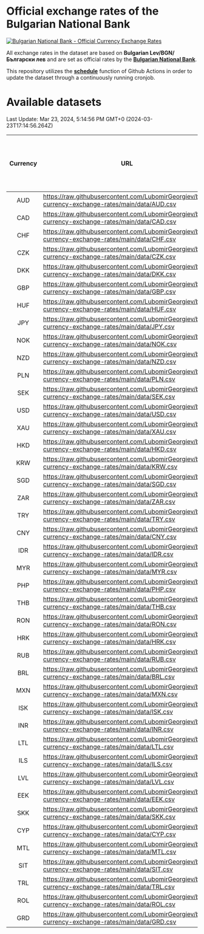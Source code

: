 # Official exchange rates of the Bulgarian National Bank

[![Bulgarian National Bank - Official Currency Exchange Rates](https://github.com/LubomirGeorgiev/bnb-currency-exchange-rates/actions/workflows/update-rates.yml/badge.svg?branch=main)](https://github.com/LubomirGeorgiev/bnb-currency-exchange-rates/actions/workflows/update-rates.yml)

All exchange rates in the dataset are based on **Bulgarian Lev/BGN/Български лев** and are set as official rates by the [**Bulgarian National Bank**](https://www.bnb.bg/Statistics/StExternalSector/StExchangeRates/StERForeignCurrencies/index.htm?toLang=_EN).

This repository utilizes the [**schedule**](https://docs.github.com/en/actions/reference/events-that-trigger-workflows) function of Github Actions in order to update the dataset through a continuously running cronjob.

# Available datasets

<!-- START LINKS (DO NOT EVER FU*ING DELETE THIS COMMENT FOR THE LOVE OF YOUR LIFE!!! IF YOU ARE CURIOS HOW IT WORKS, YOU CAN HAVE A LOOK AT ./src/updateReadme.ts) -->

Last Update: Mar 23, 2024, 5:14:56 PM GMT+0 (2024-03-23T17:14:56.264Z)

| Currency | URL                                                                                             | Number of records | Number of missing days that were filled in |
| :------: | ----------------------------------------------------------------------------------------------- | :---------------: | :----------------------------------------: |
|   AUD    | https://raw.githubusercontent.com/LubomirGeorgiev/bnb-currency-exchange-rates/main/data/AUD.csv |       8807        |                    2722                    |
|   CAD    | https://raw.githubusercontent.com/LubomirGeorgiev/bnb-currency-exchange-rates/main/data/CAD.csv |       8807        |                    2722                    |
|   CHF    | https://raw.githubusercontent.com/LubomirGeorgiev/bnb-currency-exchange-rates/main/data/CHF.csv |       8807        |                    2722                    |
|   CZK    | https://raw.githubusercontent.com/LubomirGeorgiev/bnb-currency-exchange-rates/main/data/CZK.csv |       8807        |                    2722                    |
|   DKK    | https://raw.githubusercontent.com/LubomirGeorgiev/bnb-currency-exchange-rates/main/data/DKK.csv |       8807        |                    2722                    |
|   GBP    | https://raw.githubusercontent.com/LubomirGeorgiev/bnb-currency-exchange-rates/main/data/GBP.csv |       8807        |                    2722                    |
|   HUF    | https://raw.githubusercontent.com/LubomirGeorgiev/bnb-currency-exchange-rates/main/data/HUF.csv |       8807        |                    2722                    |
|   JPY    | https://raw.githubusercontent.com/LubomirGeorgiev/bnb-currency-exchange-rates/main/data/JPY.csv |       8807        |                    2722                    |
|   NOK    | https://raw.githubusercontent.com/LubomirGeorgiev/bnb-currency-exchange-rates/main/data/NOK.csv |       8807        |                    2722                    |
|   NZD    | https://raw.githubusercontent.com/LubomirGeorgiev/bnb-currency-exchange-rates/main/data/NZD.csv |       8807        |                    2722                    |
|   PLN    | https://raw.githubusercontent.com/LubomirGeorgiev/bnb-currency-exchange-rates/main/data/PLN.csv |       8807        |                    2722                    |
|   SEK    | https://raw.githubusercontent.com/LubomirGeorgiev/bnb-currency-exchange-rates/main/data/SEK.csv |       8807        |                    2722                    |
|   USD    | https://raw.githubusercontent.com/LubomirGeorgiev/bnb-currency-exchange-rates/main/data/USD.csv |       8807        |                    2722                    |
|   XAU    | https://raw.githubusercontent.com/LubomirGeorgiev/bnb-currency-exchange-rates/main/data/XAU.csv |       8807        |                    2724                    |
|   HKD    | https://raw.githubusercontent.com/LubomirGeorgiev/bnb-currency-exchange-rates/main/data/HKD.csv |       8505        |                    2631                    |
|   KRW    | https://raw.githubusercontent.com/LubomirGeorgiev/bnb-currency-exchange-rates/main/data/KRW.csv |       8505        |                    2631                    |
|   SGD    | https://raw.githubusercontent.com/LubomirGeorgiev/bnb-currency-exchange-rates/main/data/SGD.csv |       8505        |                    2631                    |
|   ZAR    | https://raw.githubusercontent.com/LubomirGeorgiev/bnb-currency-exchange-rates/main/data/ZAR.csv |       8505        |                    2631                    |
|   TRY    | https://raw.githubusercontent.com/LubomirGeorgiev/bnb-currency-exchange-rates/main/data/TRY.csv |       6987        |                    2161                    |
|   CNY    | https://raw.githubusercontent.com/LubomirGeorgiev/bnb-currency-exchange-rates/main/data/CNY.csv |       6871        |                    2129                    |
|   IDR    | https://raw.githubusercontent.com/LubomirGeorgiev/bnb-currency-exchange-rates/main/data/IDR.csv |       6871        |                    2129                    |
|   MYR    | https://raw.githubusercontent.com/LubomirGeorgiev/bnb-currency-exchange-rates/main/data/MYR.csv |       6871        |                    2129                    |
|   PHP    | https://raw.githubusercontent.com/LubomirGeorgiev/bnb-currency-exchange-rates/main/data/PHP.csv |       6871        |                    2129                    |
|   THB    | https://raw.githubusercontent.com/LubomirGeorgiev/bnb-currency-exchange-rates/main/data/THB.csv |       6871        |                    2129                    |
|   RON    | https://raw.githubusercontent.com/LubomirGeorgiev/bnb-currency-exchange-rates/main/data/RON.csv |       6812        |                    2111                    |
|   HRK    | https://raw.githubusercontent.com/LubomirGeorgiev/bnb-currency-exchange-rates/main/data/HRK.csv |       6423        |                    1987                    |
|   RUB    | https://raw.githubusercontent.com/LubomirGeorgiev/bnb-currency-exchange-rates/main/data/RUB.csv |       6121        |                    1892                    |
|   BRL    | https://raw.githubusercontent.com/LubomirGeorgiev/bnb-currency-exchange-rates/main/data/BRL.csv |       5901        |                    1832                    |
|   MXN    | https://raw.githubusercontent.com/LubomirGeorgiev/bnb-currency-exchange-rates/main/data/MXN.csv |       5901        |                    1832                    |
|   ISK    | https://raw.githubusercontent.com/LubomirGeorgiev/bnb-currency-exchange-rates/main/data/ISK.csv |       5809        |                    1802                    |
|   INR    | https://raw.githubusercontent.com/LubomirGeorgiev/bnb-currency-exchange-rates/main/data/INR.csv |       5534        |                    1718                    |
|   LTL    | https://raw.githubusercontent.com/LubomirGeorgiev/bnb-currency-exchange-rates/main/data/LTL.csv |       5147        |                    1576                    |
|   ILS    | https://raw.githubusercontent.com/LubomirGeorgiev/bnb-currency-exchange-rates/main/data/ILS.csv |       4808        |                    1497                    |
|   LVL    | https://raw.githubusercontent.com/LubomirGeorgiev/bnb-currency-exchange-rates/main/data/LVL.csv |       4782        |                    1462                    |
|   EEK    | https://raw.githubusercontent.com/LubomirGeorgiev/bnb-currency-exchange-rates/main/data/EEK.csv |       3996        |                    1222                    |
|   SKK    | https://raw.githubusercontent.com/LubomirGeorgiev/bnb-currency-exchange-rates/main/data/SKK.csv |       2966        |                    908                     |
|   CYP    | https://raw.githubusercontent.com/LubomirGeorgiev/bnb-currency-exchange-rates/main/data/CYP.csv |       2902        |                    886                     |
|   MTL    | https://raw.githubusercontent.com/LubomirGeorgiev/bnb-currency-exchange-rates/main/data/MTL.csv |       2600        |                    795                     |
|   SIT    | https://raw.githubusercontent.com/LubomirGeorgiev/bnb-currency-exchange-rates/main/data/SIT.csv |       2538        |                    774                     |
|   TRL    | https://raw.githubusercontent.com/LubomirGeorgiev/bnb-currency-exchange-rates/main/data/TRL.csv |       1818        |                    559                     |
|   ROL    | https://raw.githubusercontent.com/LubomirGeorgiev/bnb-currency-exchange-rates/main/data/ROL.csv |       1693        |                    520                     |
|   GRD    | https://raw.githubusercontent.com/LubomirGeorgiev/bnb-currency-exchange-rates/main/data/GRD.csv |        361        |                    109                     |

<!-- END LINKS (DO NOT EVER FU*ING DELETE THIS COMMENT FOR THE LOVE OF YOUR LIFE!!! IF YOU ARE CURIOS HOW IT WORKS, YOU CAN HAVE A LOOK AT ./src/updateReadme.ts) -->
